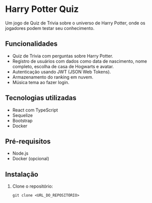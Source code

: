 # Harry Potter Quiz

Um jogo de Quiz de Trivia sobre o universo de Harry Potter, onde os jogadores podem testar seu conhecimento.

## Funcionalidades

- Quiz de Trivia com perguntas sobre Harry Potter.
- Registro de usuários com dados como data de nascimento, nome completo, escolha de casa de Hogwarts e avatar.
- Autenticação usando JWT (JSON Web Tokens).
- Armazenamento do ranking em nuvem.
- Música tema ao fazer login.

## Tecnologias utilizadas

- React com TypeScript
- Sequelize
- Bootstrap
- Docker

## Pré-requisitos

- Node.js
- Docker (opcional)

## Instalação

1. Clone o repositório:
   ```shell
   git clone <URL_DO_REPOSITÓRIO>
